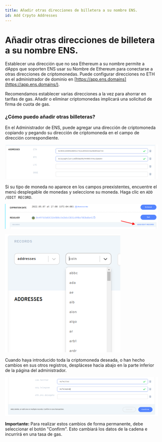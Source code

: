 ```yaml
---
title: Añadir otras direcciones de billetera a su nombre ENS.
id: Add Crpyto Addresses
---
```


# Añadir otras direcciones de billetera a su nombre ENS.

Establecer una dirección que no sea Ethereum a su nombre permite a dApps que soporten ENS usar su Nombre de Ethereum para conectarse a otras direcciones de criptomonedas. Puede configurar direcciones no ETH en el administrador de dominio en [https://app.ens.domains](https://app.ens.domains/).

Recomendamos establecer varias direcciones a la vez para ahorrar en tarifas de gas. Añadir o eliminar criptomonedas implicará una solicitud de firma de cuota de gas.

### ¿Cómo puedo añadir otras billeteras?

En el Administrador de ENS, puede agregar una dirección de criptomoneda copiando y pegando su dirección de criptomoneda en el campo de dirección correspondiente.

![Adding Cryptocurrencies to your address records](./img/add-currency-1.png "Your wallet addresses are displayed in the corresponding currency fields.")

Si su tipo de moneda no aparece en los campos preexistentes, encuentre el menú desplegable de monedas y seleccione su moneda. Haga clic en `ADD /EDIT RECORD`.

![Adding Cryptocurrencies to your address records](./img/add-currency-2.png "Selecting the Add/Edit Link opens a dropdown menu.")

![Adding Cryptocurrencies to your address records](./img/add-currency-3.png "Select the currency you would lke to add to your records.")

Cuando haya introducido toda la criptomoneda deseada, o han hecho cambios en sus otros registros, desplácese hacia abajo en la parte inferior de la página del administrador.

![Adding Cryptocurrencies to your address records](./img/add-currency-4.png "You can also edit your text records at this time to save gas fees.")

**Importante:** Para realizar estos cambios de forma permanente, debe seleccionar el botón "Confirm". Esto cambiará los datos de la cadena e incurrirá en una tasa de gas.


